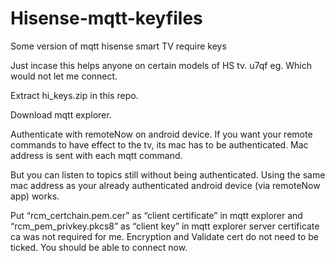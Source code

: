 # Hisense-mqtt-keyfiles
Some version of mqtt hisense smart TV require keys

Just incase this helps anyone on certain models of HS tv. u7qf eg. Which would not let me connect.

Extract hi_keys.zip in this repo.

Download mqtt explorer.

Authenticate with remoteNow on android device.  If you want your remote commands to have effect to the tv, its mac has to be authenticated.
Mac address is sent with each mqtt command.

But you can listen to topics still without being authenticated.
Using the same mac address as your already authenticated android device (via remoteNow app) works.

Put “rcm_certchain.pem.cer” as “client certificate” in mqtt explorer
and “rcm_pem_privkey.pkcs8” as “client key” in mqtt explorer
server certificate ca was not required for me. Encryption and Validate cert do not need to be ticked.
You should be able to connect now.
